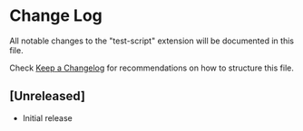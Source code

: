 # Change Log

All notable changes to the "test-script" extension will be documented in this file.

Check [Keep a Changelog](http://keepachangelog.com/) for recommendations on how to structure this file.

## [Unreleased]

- Initial release